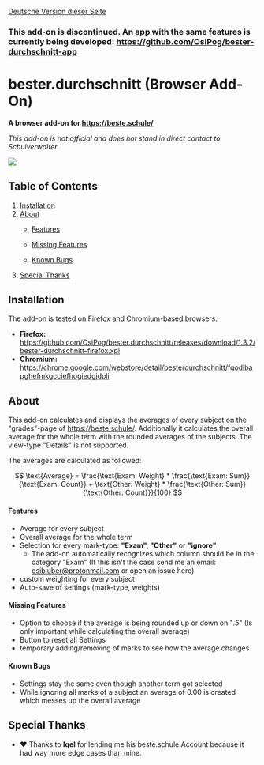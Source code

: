 [Deutsche Version dieser Seite](https://github.com/OsiPog/bester.durchschnitt-browser-addon/blob/master/README_DE.md)

### This add-on is discontinued. An app with the same features is currently being developed: https://github.com/OsiPog/bester-durchschnitt-app



# bester.durchschnitt (Browser Add-On)

**A browser add-on for https://beste.schule/**

*This add-on is not official and does not stand in direct contact to Schulverwalter*

![](https://i.imgur.com/ddw5TrS.png)

## Table of Contents

1. [Installation](#Installation)
2. [About](#About)
   - [Features](#Features)
   
   - [Missing Features](#Missing-Features)
   
   - [Known Bugs](#Known-Bugs)
3. [Special Thanks](#Special-Thanks)

## Installation

The add-on is tested on Firefox and Chromium-based browsers.

- **Firefox:** https://github.com/OsiPog/bester.durchschnitt/releases/download/1.3.2/bester-durchschnitt-firefox.xpi
- **Chromium:** https://chrome.google.com/webstore/detail/besterdurchschnitt/fgodlbapghefmkgcciefhogiedgjdpli

## About

This add-on calculates and displays the averages of every subject on the "grades"-page of https://beste.schule/. Additionally it calculates the overall average for the whole term with the rounded averages of the subjects. The view-type "Details" is not supported.

The averages are calculated as followed:

$$
\text{Average} = \frac{\text{Exam: Weight} * \frac{\text{Exam: Sum}}{\text{Exam: Count}} + \text{Other: Weight} * \frac{\text{Other: Sum}}{\text{Other: Count}}}{100}
$$


#### Features

- Average for every subject
- Overall average for the whole term
- Selection for every mark-type: **"Exam", "Other"** or **"ignore"**
  - The add-on automatically recognizes which column should be in the category "Exam" (If this isn't the case send me an email: osibluber@protonmail.com or open an issue here)
- custom weighting for every subject
- Auto-save of settings (mark-type, weights)



#### Missing Features

- Option to choose if the average is being rounded up or down on "*.5*" (Is only important while calculating the overall average)
- Button to reset all Settings
- temporary adding/removing of marks to see how the average changes



#### Known Bugs

- Settings stay the same even though another term got selected
- While ignoring all marks of a subject an average of 0.00 is created which messes up the overall average

## Special Thanks

- :heart: Thanks to **Iqel** for lending me his beste.schule Account because it had way more edge cases than mine.

